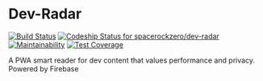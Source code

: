 # Dev-Radar
[![Build Status](https://travis-ci.org/spacerockzero/dev-radar.svg?branch=master)](https://travis-ci.org/spacerockzero/dev-radar)
[ ![Codeship Status for spacerockzero/dev-radar](https://app.codeship.com/projects/b6da24b0-eb70-0135-a24a-2abb3399b63f/status?branch=master)](https://app.codeship.com/projects/270224)
[![Maintainability](https://api.codeclimate.com/v1/badges/babf241c10899a2bc5ec/maintainability)](https://codeclimate.com/github/spacerockzero/dev-radar/maintainability)
[![Test Coverage](https://api.codeclimate.com/v1/badges/babf241c10899a2bc5ec/test_coverage)](https://codeclimate.com/github/spacerockzero/dev-radar/test_coverage)

A PWA smart reader for dev content that values performance and privacy.
Powered by Firebase
